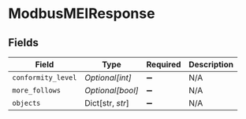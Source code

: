 # ModbusMEIResponse


## Fields

| Field              | Type               | Required           | Description        |
| ------------------ | ------------------ | ------------------ | ------------------ |
| `conformity_level` | *Optional[int]*    | :heavy_minus_sign: | N/A                |
| `more_follows`     | *Optional[bool]*   | :heavy_minus_sign: | N/A                |
| `objects`          | Dict[str, *str*]   | :heavy_minus_sign: | N/A                |